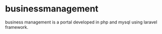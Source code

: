 # businessmanagement

business management is a portal developed in php and mysql using laravel framework.
